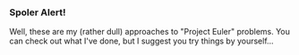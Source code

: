### Spoler Alert!

Well, these are my (rather dull) approaches to "Project Euler" problems. You can check out what I've done, but I suggest you try things by yourself...